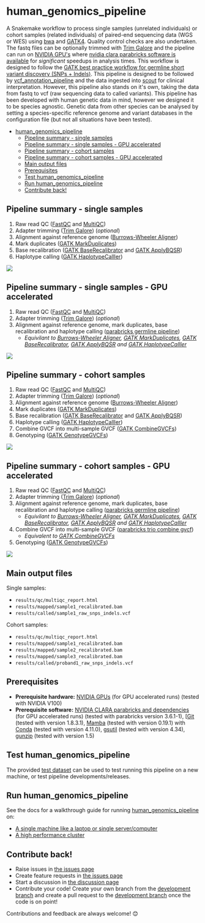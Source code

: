 # human_genomics_pipeline

A Snakemake workflow to process single samples (unrelated individuals) or cohort samples (related individuals) of paired-end sequencing data (WGS or WES) using [bwa](http://bio-bwa.sourceforge.net/) and [GATK4](https://gatk.broadinstitute.org/hc/en-us). Quality control checks are also undertaken. The fastq files can be optionally trimmed with [Trim Galore](https://www.bioinformatics.babraham.ac.uk/projects/trim_galore/) and the pipeline can run on [NVIDIA GPU's](https://www.nvidia.com/en-gb/graphics-cards/) where [nvidia clara parabricks software is available](https://www.nvidia.com/en-us/docs/parabricks/quickstart-guide/software-overview/) for *significant* speedups in analysis times. This workflow is designed to follow the [GATK best practice workflow for germline short variant discovery (SNPs + Indels)](https://gatk.broadinstitute.org/hc/en-us/articles/360035535932-Germline-short-variant-discovery-SNPs-Indels-). This pipeline is designed to be followed by [vcf_annotation_pipeline](https://github.com/ESR-NZ/vcf_annotation_pipeline) and the data ingested into [scout](https://github.com/Clinical-Genomics/scout) for clinical interpretation. However, this pipeline also stands on it's own, taking the data from fastq to vcf (raw sequencing data to called variants). This pipeline has been developed with human genetic data in mind, however we designed it to be species agnostic. Genetic data from other species can be analysed by setting a species-specific reference genome and variant databases in the configuration file (but not all situations have been tested).

- [human_genomics_pipeline](#human_genomics_pipeline)
  - [Pipeline summary - single samples](#pipeline-summary---single-samples)
  - [Pipeline summary - single samples - GPU accelerated](#pipeline-summary---single-samples---gpu-accelerated)
  - [Pipeline summary - cohort samples](#pipeline-summary---cohort-samples)
  - [Pipeline summary - cohort samples - GPU accelerated](#pipeline-summary---cohort-samples---gpu-accelerated)
  - [Main output files](#main-output-files)
  - [Prerequisites](#prerequisites)
  - [Test human_genomics_pipeline](#test-human_genomics_pipeline)
  - [Run human_genomics_pipeline](#run-human_genomics_pipeline)
  - [Contribute back!](#contribute-back)

## Pipeline summary - single samples

1. Raw read QC ([FastQC](https://www.bioinformatics.babraham.ac.uk/projects/fastqc/) and [MultiQC](https://multiqc.info/))
2. Adapter trimming ([Trim Galore](https://www.bioinformatics.babraham.ac.uk/projects/trim_galore/)) (*optional*)
3. Alignment against reference genome ([Burrows-Wheeler Aligner](http://bio-bwa.sourceforge.net/))
4. Mark duplicates ([GATK MarkDuplicates](https://gatk.broadinstitute.org/hc/en-us/articles/4414594430619-GenotypeGVCFs))
5. Base recalibration ([GATK BaseRecalibrator](https://gatk.broadinstitute.org/hc/en-us/articles/360036898312-BaseRecalibrator) and [GATK ApplyBQSR](https://gatk.broadinstitute.org/hc/en-us/articles/360037055712-ApplyBQSR))
6. Haplotype calling ([GATK HaplotypeCalller](https://gatk.broadinstitute.org/hc/en-us/articles/360037225632-HaplotypeCaller))

<img src="./images/rulegraph_single.png" class="center">

## Pipeline summary - single samples - GPU accelerated

1. Raw read QC ([FastQC](https://www.bioinformatics.babraham.ac.uk/projects/fastqc/) and [MultiQC](https://multiqc.info/))
2. Adapter trimming ([Trim Galore](https://www.bioinformatics.babraham.ac.uk/projects/trim_galore/)) (*optional*)
3. Alignment against reference genome, mark duplicates, base recalibration and haplotype calling ([parabricks germline pipeline](https://docs.nvidia.com/clara/parabricks/v3.6.1/text/germline_pipeline.html))
   - *Equivilant to [Burrows-Wheeler Aligner](http://bio-bwa.sourceforge.net/), [GATK MarkDuplicates](https://gatk.broadinstitute.org/hc/en-us/articles/4414594430619-GenotypeGVCFs), [GATK BaseRecalibrator](https://gatk.broadinstitute.org/hc/en-us/articles/360036898312-BaseRecalibrator), [GATK ApplyBQSR](https://gatk.broadinstitute.org/hc/en-us/articles/360037055712-ApplyBQSR) and [GATK HaplotypeCalller](https://gatk.broadinstitute.org/hc/en-us/articles/360037225632-HaplotypeCaller)*

<img src="./images/rulegraph_single_gpu.png" class="center">

## Pipeline summary - cohort samples

1. Raw read QC ([FastQC](https://www.bioinformatics.babraham.ac.uk/projects/fastqc/) and [MultiQC](https://multiqc.info/))
2. Adapter trimming ([Trim Galore](https://www.bioinformatics.babraham.ac.uk/projects/trim_galore/)) (*optional*)
3. Alignment against reference genome ([Burrows-Wheeler Aligner](http://bio-bwa.sourceforge.net/))
4. Mark duplicates ([GATK MarkDuplicates](https://gatk.broadinstitute.org/hc/en-us/articles/4414594430619-GenotypeGVCFs))
5. Base recalibration ([GATK BaseRecalibrator](https://gatk.broadinstitute.org/hc/en-us/articles/360036898312-BaseRecalibrator) and [GATK ApplyBQSR](https://gatk.broadinstitute.org/hc/en-us/articles/360037055712-ApplyBQSR))
6. Haplotype calling ([GATK HaplotypeCalller](https://gatk.broadinstitute.org/hc/en-us/articles/360037225632-HaplotypeCaller))
7. Combine GVCF into multi-sample GVCF ([GATK CombineGVCFs](https://gatk.broadinstitute.org/hc/en-us/articles/360037593911-CombineGVCFs))
8. Genotyping ([GATK GenotypeGVCFs](https://gatk.broadinstitute.org/hc/en-us/articles/4414594430619-GenotypeGVCFs))

<img src="./images/rulegraph_cohort.png" class="center">

## Pipeline summary - cohort samples - GPU accelerated

1. Raw read QC ([FastQC](https://www.bioinformatics.babraham.ac.uk/projects/fastqc/) and [MultiQC](https://multiqc.info/))
2. Adapter trimming ([Trim Galore](https://www.bioinformatics.babraham.ac.uk/projects/trim_galore/)) (*optional*)
3. Alignment against reference genome, mark duplicates, base recalibration and haplotype calling ([parabricks germline pipeline](https://docs.nvidia.com/clara/parabricks/v3.6.1/text/germline_pipeline.html))
   - *Equivilant to [Burrows-Wheeler Aligner](http://bio-bwa.sourceforge.net/), [GATK MarkDuplicates](https://gatk.broadinstitute.org/hc/en-us/articles/4414594430619-GenotypeGVCFs), [GATK BaseRecalibrator](https://gatk.broadinstitute.org/hc/en-us/articles/360036898312-BaseRecalibrator), [GATK ApplyBQSR](https://gatk.broadinstitute.org/hc/en-us/articles/360037055712-ApplyBQSR) and [GATK HaplotypeCalller](https://gatk.broadinstitute.org/hc/en-us/articles/360037225632-HaplotypeCaller)*
4. Combine GVCF into multi-sample GVCF ([parabricks trio combine gvcf](https://docs.nvidia.com/clara/parabricks/v3.6/text/joint_calling.html#trio-combine-gvcf))
   - *Equivalent to [GATK CombineGVCFs](https://gatk.broadinstitute.org/hc/en-us/articles/360037593911-CombineGVCFs)*
5. Genotyping ([GATK GenotypeGVCFs](https://gatk.broadinstitute.org/hc/en-us/articles/4414594430619-GenotypeGVCFs))

<img src="./images/rulegraph_cohort_gpu.png" class="center">

## Main output files

Single samples:

- `results/qc/multiqc_report.html`
- `results/mapped/sample1_recalibrated.bam`
- `results/called/sample1_raw_snps_indels.vcf`

Cohort samples:

- `results/qc/multiqc_report.html`
- `results/mapped/sample1_recalibrated.bam`
- `results/mapped/sample2_recalibrated.bam`
- `results/mapped/sample3_recalibrated.bam`
- `results/called/proband1_raw_snps_indels.vcf`

## Prerequisites

- **Prerequisite hardware:** [NVIDIA GPUs](https://www.nvidia.com/en-gb/graphics-cards/) (for GPU accelerated runs) (tested with NVIDIA V100)
- **Prerequisite software:** [NVIDIA CLARA parabricks and dependencies](https://www.nvidia.com/en-us/docs/parabricks/local-installation/) (for GPU accelerated runs) (tested with parabricks version 3.6.1-1), [[Git](https://git-scm.com/) (tested with version 1.8.3.1), [Mamba](https://github.com/TheSnakePit/mamba) (tested with version 0.19.1) with [Conda](https://docs.conda.io/projects/conda/en/latest/index.html) (tested with version 4.11.0), [gsutil](https://pypi.org/project/gsutil/) (tested with version 4.34), [gunzip](https://linux.die.net/man/1/gunzip) (tested with version 1.5)

## Test human_genomics_pipeline

The provided [test dataset](./test) can be used to test running this pipeline on a new machine, or test pipeline developments/releases.

## Run human_genomics_pipeline

See the docs for a walkthrough guide for running [human_genomics_pipeline](https://github.com/ESR-NZ/human_genomics_pipeline) on:

- [A single machine like a laptop or single server/computer](./docs/running_on_a_single_machine.md)
- [A high performance cluster](./docs/running_on_a_hpc.md)

## Contribute back!

- Raise issues in [the issues page](https://github.com/ESR-NZ/human_genomics_pipeline/issues)
- Create feature requests in [the issues page](https://github.com/ESR-NZ/human_genomics_pipeline/issues)
- Start a discussion in [the discussion page](https://github.com/ESR-NZ/human_genomics_pipeline/discussions)
- Contribute your code! Create your own branch from the [development branch](https://github.com/ESR-NZ/human_genomics_pipeline/tree/dev) and create a pull request to the [development branch](https://github.com/ESR-NZ/human_genomics_pipeline/tree/dev) once the code is on point!

Contributions and feedback are always welcome! :blush:

